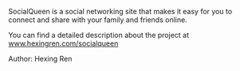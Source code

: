 SocialQueen is a social networking site that makes it easy for you to connect and share with your family and friends online.

You can find a detailed description about the project at www.hexingren.com/socialqueen

Author:
Hexing Ren




